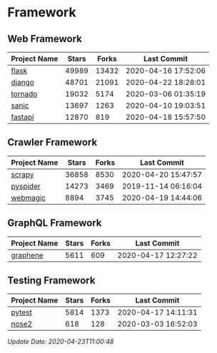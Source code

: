 # Framework

## Web Framework

| Project Name | Stars | Forks | Last Commit |
| ------------ | ----- | ----- | ----------- |
| [flask](https://github.com/pallets/flask) | 49989 | 13432 | 2020-04-16 17:52:06 |
| [django](https://github.com/django/django) | 48701 | 21091 | 2020-04-22 18:28:01 |
| [tornado](https://github.com/tornadoweb/tornado) | 19032 | 5174 | 2020-03-06 01:35:19 |
| [sanic](https://github.com/huge-success/sanic) | 13697 | 1263 | 2020-04-10 19:03:51 |
| [fastapi](https://github.com/tiangolo/fastapi) | 12870 | 819 | 2020-04-18 15:57:50 |

## Crawler Framework

| Project Name | Stars | Forks | Last Commit |
| ------------ | ----- | ----- | ----------- |
| [scrapy](https://github.com/scrapy/scrapy) | 36858 | 8530 | 2020-04-20 15:47:57 |
| [pyspider](https://github.com/binux/pyspider) | 14273 | 3469 | 2019-11-14 06:16:04 |
| [webmagic](https://github.com/code4craft/webmagic) | 8894 | 3745 | 2020-04-19 14:44:06 |

## GraphQL Framework

| Project Name | Stars | Forks | Last Commit |
| ------------ | ----- | ----- | ----------- |
| [graphene](https://github.com/graphql-python/graphene) | 5611 | 609 | 2020-04-17 12:27:22 |

## Testing Framework

| Project Name | Stars | Forks | Last Commit |
| ------------ | ----- | ----- | ----------- |
| [pytest](https://github.com/pytest-dev/pytest) | 5814 | 1373 | 2020-04-17 14:11:31 |
| [nose2](https://github.com/nose-devs/nose2) | 618 | 128 | 2020-03-03 16:52:03 |

*Update Date: 2020-04-23T11:00:48*